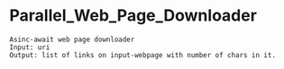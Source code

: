 # Parallel_Web_Page_Downloader
```
Asinc-await web page downloader
Input: uri
Output: list of links on input-webpage with number of chars in it.
```
